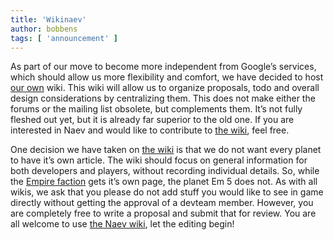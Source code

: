 ```yaml
---
title: 'Wikinaev'
author: bobbens
tags: [ 'announcement' ]
---
```


As part of our move to become more independent from Google’s services, which should allow us more flexibility and comfort, we have decided to host [our own](https://github.com/naev/naev/wiki) wiki. This wiki will allow us to organize proposals, todo and overall design considerations by centralizing them. This does not make either the forums or the mailing list obsolete, but complements them. It’s not fully fleshed out yet, but it is already far superior to the old one. If you are interested in Naev and would like to contribute to [the wiki](https://github.com/naev/naev/wiki), feel free.

One decision we have taken on [the wiki](https://github.com/naev/naev/wiki) is that we do not want every planet to have it’s own article. The wiki should focus on general information for both developers and players, without recording individual details. So, while the [Empire faction](https://github.com/naev/naev/wiki/The-Empire) gets it’s own page, the planet Em 5 does not. As with all wikis, we ask that you please do not add stuff you would like to see in game directly without getting the approval of a devteam member. However, you are completely free to write a proposal and submit that for review. You are all welcome to use [the Naev wiki](https://github.com/naev/naev/wiki), let the editing begin!